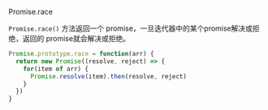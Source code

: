 Promise.race

`Promise.race()` 方法返回一个 promise，一旦迭代器中的某个promise解决或拒绝，返回的 promise就会解决或拒绝。

```javascript
Promise.prototype.race = function(arr) {
  return new Promise((resolve, reject) => {
    for(item of arr) {
      Promise.resolve(item).then(resolve, reject)
    }
  })
}
```
